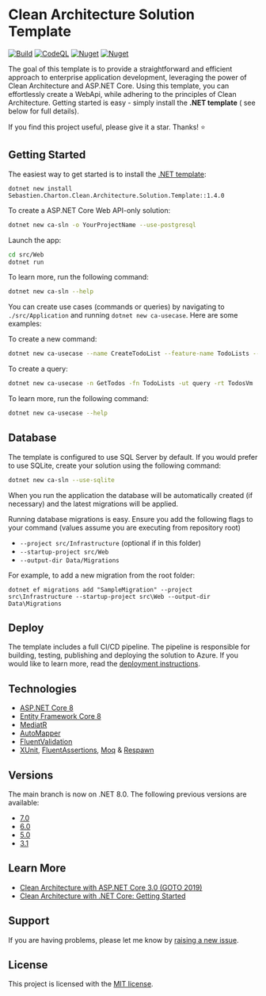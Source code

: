 # Clean Architecture Solution Template

[![Build](https://github.com/jasontaylordev/CleanArchitecture/actions/workflows/build.yml/badge.svg)](https://github.com/jasontaylordev/CleanArchitecture/actions/workflows/build.yml)
[![CodeQL](https://github.com/jasontaylordev/CleanArchitecture/actions/workflows/codeql.yml/badge.svg)](https://github.com/jasontaylordev/CleanArchitecture/actions/workflows/codeql.yml)
[![Nuget](https://img.shields.io/nuget/v/Clean.Architecture.Solution.Template?label=NuGet)](https://www.nuget.org/packages/Clean.Architecture.Solution.Template)
[![Nuget](https://img.shields.io/nuget/dt/Clean.Architecture.Solution.Template?label=Downloads)](https://www.nuget.org/packages/Clean.Architecture.Solution.Template)

The goal of this template is to provide a straightforward and efficient approach to enterprise application development,
leveraging the power of Clean Architecture and ASP.NET Core. Using this template, you can effortlessly create a WebApi,
while adhering to the principles of Clean Architecture. Getting started is easy - simply install the **.NET template** (
see below for full details).

If you find this project useful, please give it a star. Thanks! ⭐

## Getting Started

The easiest way to get started is to install
the [.NET template](https://www.nuget.org/packages/Clean.Architecture.Solution.Template):

```
dotnet new install Sebastien.Charton.Clean.Architecture.Solution.Template::1.4.0
```

To create a ASP.NET Core Web API-only solution:

```bash
dotnet new ca-sln -o YourProjectName --use-postgresql
```

Launch the app:

```bash
cd src/Web
dotnet run
```

To learn more, run the following command:

```bash
dotnet new ca-sln --help
```

You can create use cases (commands or queries) by navigating to `./src/Application` and running `dotnet new ca-usecase`.
Here are some examples:

To create a new command:

```bash
dotnet new ca-usecase --name CreateTodoList --feature-name TodoLists --usecase-type command --return-type int
```

To create a query:

```bash
dotnet new ca-usecase -n GetTodos -fn TodoLists -ut query -rt TodosVm
```

To learn more, run the following command:

```bash
dotnet new ca-usecase --help
```

## Database

The template is configured to use SQL Server by default. If you would prefer to use SQLite, create your solution using
the following command:

```bash
dotnet new ca-sln --use-sqlite
```

When you run the application the database will be automatically created (if necessary) and the latest migrations will be
applied.

Running database migrations is easy. Ensure you add the following flags to your command (values assume you are executing
from repository root)

* `--project src/Infrastructure` (optional if in this folder)
* `--startup-project src/Web`
* `--output-dir Data/Migrations`

For example, to add a new migration from the root folder:

`dotnet ef migrations add "SampleMigration" --project src\Infrastructure --startup-project src\Web --output-dir Data\Migrations`

## Deploy

The template includes a full CI/CD pipeline. The pipeline is responsible for building, testing, publishing and deploying
the solution to Azure. If you would like to learn more, read
the [deployment instructions](https://github.com/jasontaylordev/CleanArchitecture/wiki/Deployment).

## Technologies

* [ASP.NET Core 8](https://docs.microsoft.com/en-us/aspnet/core/introduction-to-aspnet-core)
* [Entity Framework Core 8](https://docs.microsoft.com/en-us/ef/core/)
* [MediatR](https://github.com/jbogard/MediatR)
* [AutoMapper](https://automapper.org/)
* [FluentValidation](https://fluentvalidation.net/)
* [XUnit](https://xunit.net/), [FluentAssertions](https://fluentassertions.com/), [Moq](https://github.com/moq) & [Respawn](https://github.com/jbogard/Respawn)

## Versions

The main branch is now on .NET 8.0. The following previous versions are available:

* [7.0](https://github.com/jasontaylordev/CleanArchitecture/tree/net7.0)
* [6.0](https://github.com/jasontaylordev/CleanArchitecture/tree/net6.0)
* [5.0](https://github.com/jasontaylordev/CleanArchitecture/tree/net5.0)
* [3.1](https://github.com/jasontaylordev/CleanArchitecture/tree/netcore3.1)

## Learn More

* [Clean Architecture with ASP.NET Core 3.0 (GOTO 2019)](https://youtu.be/dK4Yb6-LxAk)
* [Clean Architecture with .NET Core: Getting Started](https://jasontaylor.dev/clean-architecture-getting-started/)

## Support

If you are having problems, please let me know
by [raising a new issue](https://github.com/jasontaylordev/CleanArchitecture/issues/new/choose).

## License

This project is licensed with the [MIT license](LICENSE).
